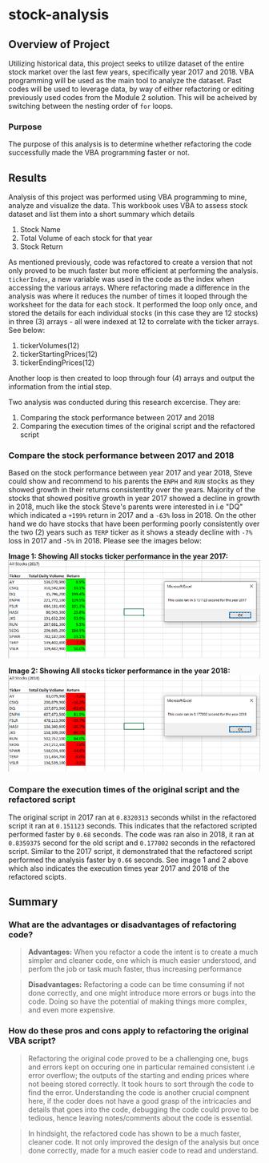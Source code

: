 # stock-analysis

## Overview of Project
Utilizing historical data, this project seeks to utilize dataset of the entire stock market over the last few years, specifically year 2017 and 2018. VBA programming will be used as the main tool to analyze the dataset. Past codes will be used to leverage data, by way of either refactoring or editing previously used codes from the Module 2 solution. This will be acheived by switching between the nesting order of `for` loops.

### Purpose
The purpose of this analysis is to determine whether refactoring the code successfully made the VBA programming faster or not. 

## Results
Analysis of this project was performed using VBA programming to mine, analyze and visualize the data. This workbook uses VBA to assess stock dataset and list them into a short summary which details 
1. Stock Name
2. Total Volume of each stock for that year
3. Stock Return

As mentioned previously, code was refactored to create a version that not only proved to be much faster but more efficient at performing the analysis. `tickerIndex`, a new variable was used in the code as the index when accessing the various arrays. Where refactoring made a difference in the analysis was where it reduces the number of times it looped through the worksheet for the data for each stock. It performed the loop only once, and stored the details for each individual stocks (in this case they are 12 stocks) in three (3) arrays - all were indexed at 12 to correlate with the ticker arrays. See below:
1. tickerVolumes(12) 
2. tickerStartingPrices(12) 
3. tickerEndingPrices(12)

Another loop is then created to loop through four (4) arrays and output the information from the intial step.

Two analysis was conducted during this research excercise. They are:
1. Comparing the stock performance between 2017 and 2018
2. Comparing the execution times of the original script and the refactored script

### Compare the stock performance between 2017 and 2018

Based on the stock performance between year 2017 and year 2018, Steve could show and recommend to his parents the `ENPH` and `RUN` stocks as they showed growth in their returns consistentlty over the years. Majority of the stocks that showed positive growth in year 2017 showed a decline in growth in 2018, much like the stock Steve's parents were interested in i.e "DQ" which indicated a `+199%` return in 2017 and a `-63%` loss in 2018. On the other hand we do have stocks that have been performing poorly consistently over the two (2) years such as `TERP` ticker as it shows a steady decline with `-7%` loss in 2017 and `-5%` in 2018. Please see the images below:

 **Image 1: Showing All stocks ticker performance in the year 2017:**
![VBA_Challenge_2017](./Resources/VBA_Challenge_2017.PNG)

 **Image 2: Showing All stocks ticker performance in the year 2018:**
![VBA_Challenge_2018](./Resources/VBA_Challenge_2018.PNG)

### Compare the execution times of the original script and the refactored script
The original script in 2017 ran at `0.8320313` seconds whilst in the refactored script it ran at `0.151123` seconds. This indicates that the refactored scripted performed faster by `0.68` seconds. The code was ran also in 2018, it ran at `0.8359375` second for the old script and `0.177002` seconds in the refactored script. Similar to the 2017 script, it demonstrated that the refactored script performed the analysis faster by `0.66` seconds. See image 1 and 2 above which also indicates the execution times year 2017 and 2018 of the refactored scipts.

## Summary

### What are the advantages or disadvantages of refactoring code?
>**Advantages:** When you refactor a code the intent is to create a much simpler and cleaner code, one which is much easier understood, and perfom the job or task much faster, thus increasing performance

>**Disadvantages:** Refactoring a code can be time consuming if not done correctly, and one might introduce more errors or bugs into the code. Doing so have the potential of making things more complex, and even more expensive.

### How do these pros and cons apply to refactoring the original VBA script?
>Refactoring the original code proved to be a challenging one, bugs and errors kept on occuring one in particular remained consistent i.e error overflow; the outputs of the starting and ending prices where not beeing stored correctly. It took hours to sort through the code to find the error. Understanding the code is another crucial compnent here, if the coder does not have a good grasp of the intricacies and details that goes into the code, debugging the code could prove to be tedious, hence leaving notes/comments about the code is essential. 

>In hindsight, the refactored code has shown to be a much faster, cleaner code. It not only improved the design of the analysis but once done correctly, made for a much easier code to read and understand.

